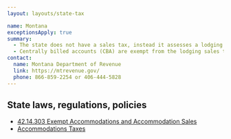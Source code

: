 ```yaml
---
layout: layouts/state-tax

name: Montana
exceptionsApply: true
summary:
  - The state does not have a sales tax, instead it assesses a lodging sales tax for hotel stay.
  - Centrally billed accounts (CBA) are exempt from the lodging sales tax.
contact:
  name: Montana Department of Revenue
  link: https://mtrevenue.gov/
  phone: 866-859-2254 or 406-444-5828
---
```


## State laws, regulations, policies

* [42.14.303 Exempt Accommodations and Accommodation Sales](https://rules.mt.gov/gateway/ruleno.asp?RN=42.14.303)
* [Accommodations Taxes](https://leg.mt.gov/content/Publications/fiscal/leg_reference/Brochures/Accommodations-Taxes-2020_Final.pdf)
